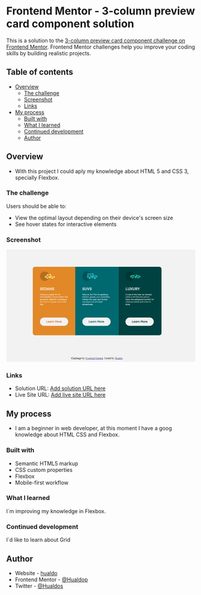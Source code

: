 # Frontend Mentor - 3-column preview card component solution

This is a solution to the [3-column preview card component challenge on Frontend Mentor](https://www.frontendmentor.io/challenges/3column-preview-card-component-pH92eAR2-). Frontend Mentor challenges help you improve your coding skills by building realistic projects. 

## Table of contents

- [Overview](#overview)
  - [The challenge](#the-challenge)
  - [Screenshot](#screenshot)
  - [Links](#links)
- [My process](#my-process)
  - [Built with](#built-with)
  - [What I learned](#what-i-learned)
  - [Continued development](#continued-development)
  - [Author](#author)


## Overview

- With this project I could aply my knowledge about HTML 5 and CSS 3, specially Flexbox.


### The challenge

Users should be able to:

- View the optimal layout depending on their device's screen size
- See hover states for interactive elements


### Screenshot

![](./images/screenshot.jpg)


### Links

- Solution URL: [Add solution URL here](https://github.com/Hualdop/cardComponent)
- Live Site URL: [Add live site URL here](https://hualdop.github.io/cardComponent/)


## My process

- I am a beginner in web developer, at this moment I have a goog knowledge about HTML CSS and Flexbox.


### Built with

- Semantic HTML5 markup
- CSS custom properties
- Flexbox
- Mobile-first workflow


### What I learned

I´m improving my knowledge in Flexbox.

### Continued development

I´d like to learn about Grid


## Author

- Website - [hualdo](https://hualdop.github.io/Hualcap/)
- Frontend Mentor - [@Hualdop](https://www.frontendmentor.io/profile/Hualdop)
- Twitter - [@Hualdos](https://www.twitter.com/hualdos)



